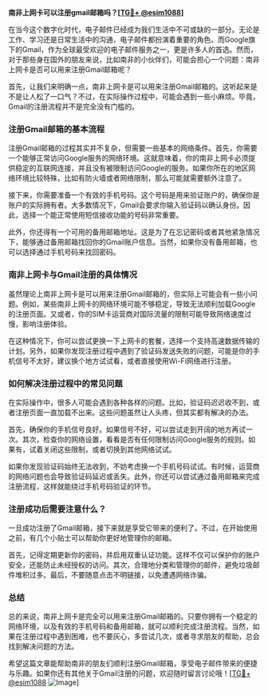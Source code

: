 **南非上网卡可以注册gmail邮箱吗？[[TG💪+ @esim1088](https://t.me/s/esim1088)]**

在当今这个数字化时代，电子邮件已经成为我们生活中不可或缺的一部分。无论是工作、学习还是日常生活中的沟通，电子邮件都扮演着重要的角色。而Google旗下的Gmail，作为全球最受欢迎的电子邮件服务之一，更是许多人的首选。然而，对于那些身在国外的朋友来说，比如南非的小伙伴们，可能会担心一个问题：南非上网卡是否可以用来注册Gmail邮箱呢？

首先，让我们来明确一点，南非上网卡是可以用来注册Gmail邮箱的。这听起来是不是让人松了一口气？不过，在实际操作过程中，可能会遇到一些小麻烦。毕竟，Gmail的注册流程并不是完全没有门槛的。

### **注册Gmail邮箱的基本流程**

注册Gmail邮箱的过程其实并不复杂，但需要一些基本的网络条件。首先，你需要一个能够正常访问Google服务的网络环境。这就意味着，你的南非上网卡必须提供稳定的互联网连接，并且没有被限制访问Google的服务。如果你所在的地区网络环境比较特殊，比如有防火墙或者网络限制，那么可能就需要额外注意了。

接下来，你需要准备一个有效的手机号码。这个号码是用来验证账户的，确保你是账户的实际拥有者。大多数情况下，Gmail会要求你输入验证码以确认身份。因此，选择一个能正常使用短信接收功能的号码非常重要。

此外，你还得有一个可用的备用邮箱地址。这是为了在忘记密码或者其他紧急情况下，能够通过备用邮箱找回你的Gmail账户信息。当然，如果你没有备用邮箱，也可以选择通过手机号码来找回密码。

### **南非上网卡与Gmail注册的具体情况**

虽然理论上南非上网卡是可以用来注册Gmail邮箱的，但实际上可能会有一些小问题。例如，某些南非上网卡的网络环境可能不够稳定，导致无法顺利加载Google的注册页面。又或者，你的SIM卡运营商对国际流量的限制可能导致网络速度过慢，影响注册体验。

在这种情况下，你可以尝试更换一下上网卡的套餐，选择一个支持高速数据传输的计划。另外，如果你发现注册过程中遇到了验证码发送失败的问题，可能是你的手机信号不太好，建议换个地方试试看，或者直接使用Wi-Fi网络进行注册。

### **如何解决注册过程中的常见问题**

在实际操作中，很多人可能会遇到各种各样的问题。比如，验证码迟迟收不到，或者注册页面一直加载不出来。这些问题虽然让人头疼，但其实都有解决的办法。

首先，确保你的手机信号良好。如果信号不好，可以尝试走到开阔的地方再试一次。其次，检查你的网络设置，看看是否有任何限制访问Google服务的规则。如果有，试着关闭这些限制，或者切换到其他网络试试。

如果你发现验证码始终无法收到，不妨考虑换一个手机号码试试。有时候，运营商的网络问题也会导致验证码延迟或丢失。此外，你还可以尝试通过备用邮箱来完成注册流程，这样就能绕过手机号码验证的环节。

### **注册成功后需要注意什么？**

一旦成功注册了Gmail邮箱，接下来就是享受它带来的便利了。不过，在开始使用之前，有几个小贴士可以帮助你更好地管理你的邮箱。

首先，记得定期更新你的密码，并启用双重认证功能。这样不仅可以保护你的账户安全，还能防止未经授权的访问。其次，合理地分类和管理你的邮件，避免垃圾邮件堆积过多。最后，不要随意点击不明链接，以免遭遇网络诈骗。

### **总结**

总的来说，南非上网卡是完全可以用来注册Gmail邮箱的。只要你拥有一个稳定的网络环境，以及有效的手机号码和备用邮箱，就可以顺利完成注册流程。当然，如果在注册过程中遇到困难，也不要灰心，多尝试几次，或者寻求朋友的帮助，总会找到解决问题的方法。

希望这篇文章能帮助南非的朋友们顺利注册Gmail邮箱，享受电子邮件带来的便捷与乐趣。如果你还有其他关于Gmail注册的问题，欢迎随时留言讨论哦！[[TG💪+ @esim1088](https://t.me/s/esim1088) ![Image](https://i.postimg.cc/4NQfJmqS/Snipaste-2025-05-13-00-14-12.png)]